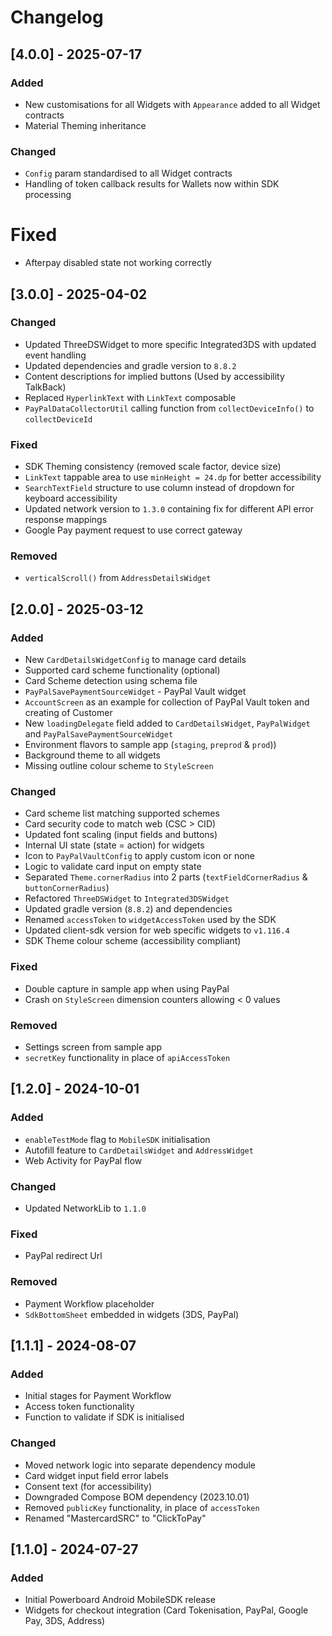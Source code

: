 # Changelog

## [4.0.0] - 2025-07-17

### Added
- New customisations for all Widgets with `Appearance` added to all Widget contracts
- Material Theming inheritance

### Changed
- `Config` param standardised to all Widget contracts
- Handling of token callback results for Wallets now within SDK processing

# Fixed
- Afterpay disabled state not working correctly

## [3.0.0] - 2025-04-02

### Changed
- Updated ThreeDSWidget to more specific Integrated3DS with updated event handling
- Updated dependencies and gradle version to `8.8.2`
- Content descriptions for implied buttons (Used by accessibility TalkBack)
- Replaced `HyperlinkText` with `LinkText` composable
- `PayPalDataCollectorUtil` calling function from `collectDeviceInfo()` to `collectDeviceId`

### Fixed
- SDK Theming consistency (removed scale factor, device size)
- `LinkText` tappable area to use `minHeight = 24.dp` for better accessibility
- `SearchTextField` structure to use column instead of dropdown for keyboard accessibility
- Updated network version to `1.3.0` containing fix for different API error response mappings
- Google Pay payment request to use correct gateway

### Removed
- `verticalScroll()` from `AddressDetailsWidget`

## [2.0.0] - 2025-03-12

### Added
- New `CardDetailsWidgetConfig` to manage card details
- Supported card scheme functionality (optional)
- Card Scheme detection using schema file
- `PayPalSavePaymentSourceWidget` - PayPal Vault widget
- `AccountScreen` as an example for collection of PayPal Vault token and creating of Customer
- New `loadingDelegate` field added to `CardDetailsWidget`, `PayPalWidget` and `PayPalSavePaymentSourceWidget`
- Environment flavors to sample app (`staging`, `preprod` & `prod`))
- Background theme to all widgets
- Missing outline colour scheme to `StyleScreen`

### Changed
- Card scheme list matching supported schemes
- Card security code to match web (CSC > CID)
- Updated font scaling (input fields and buttons)
- Internal UI state (state = action) for widgets
- Icon to `PayPalVaultConfig` to apply custom icon or none
- Logic to validate card input on empty state
- Separated `Theme.cornerRadius` into 2 parts (`textFieldCornerRadius` & `buttonCornerRadius`)
- Refactored `ThreeDSWidget` to `Integrated3DSWidget`
- Updated gradle version (`8.8.2`) and dependencies
- Renamed `accessToken` to `widgetAccessToken` used by the SDK
- Updated client-sdk version for web specific widgets to `v1.116.4`
- SDK Theme colour scheme (accessibility compliant)

### Fixed
- Double capture in sample app when using PayPal
- Crash on `StyleScreen` dimension counters allowing < 0 values

### Removed
- Settings screen from sample app
- `secretKey` functionality in place of `apiAccessToken`

## [1.2.0] - 2024-10-01

### Added

- `enableTestMode` flag to `MobileSDK` initialisation
- Autofill feature to `CardDetailsWidget` and `AddressWidget`
- Web Activity for PayPal flow

### Changed

- Updated NetworkLib to `1.1.0`

### Fixed

- PayPal redirect Url

### Removed

- Payment Workflow placeholder
- `SdkBottomSheet` embedded in widgets (3DS, PayPal)

## [1.1.1] - 2024-08-07

### Added

- Initial stages for Payment Workflow
- Access token functionality
- Function to validate if SDK is initialised

### Changed

- Moved network logic into separate dependency module
- Card widget input field error labels
- Consent text (for accessibility)
- Downgraded Compose BOM dependency (2023.10.01)
- Removed `publicKey` functionality, in place of `accessToken`
- Renamed "MastercardSRC" to "ClickToPay"

## [1.1.0] - 2024-07-27

### Added

- Initial Powerboard Android MobileSDK release
- Widgets for checkout integration (Card Tokenisation, PayPal, Google Pay, 3DS, Address)

